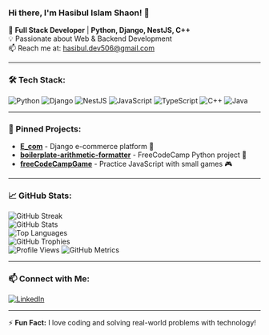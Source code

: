 ### Hi there, I'm Hasibul Islam Shaon! 👋

🚀 **Full Stack Developer** | **Python, Django, NestJS, C++**  
💡 Passionate about Web & Backend Development  
📫 Reach me at: hasibul.dev506@gmail.com  

---

### 🛠 Tech Stack:

![Python](https://img.shields.io/badge/Python-3776AB?style=for-the-badge&logo=python&logoColor=white)
![Django](https://img.shields.io/badge/Django-092E20?style=for-the-badge&logo=django&logoColor=white)
![NestJS](https://img.shields.io/badge/NestJS-E0234E?style=for-the-badge&logo=nestjs&logoColor=white)
![JavaScript](https://img.shields.io/badge/JavaScript-F7DF1E?style=for-the-badge&logo=javascript&logoColor=black)
![TypeScript](https://img.shields.io/badge/TypeScript-007ACC?style=for-the-badge&logo=typescript&logoColor=white)
![C++](https://img.shields.io/badge/C++-00599C?style=for-the-badge&logo=c%2B%2B&logoColor=white)
![Java](https://img.shields.io/badge/Java-007396?style=for-the-badge&logo=java&logoColor=white)

---

### 📌 Pinned Projects:

- [**E_com**](https://github.com/hasibulislamshaon/E_com) - Django e-commerce platform 🛒
- [**boilerplate-arithmetic-formatter**](https://github.com/hasibulislamshaon/boilerplate-arithmetic-formatter) - FreeCodeCamp Python project 🔢
- [**freeCodeCampGame**](https://github.com/hasibulislamshaon/freeCodeCampGame) - Practice JavaScript with small games 🎮

---

### 📈 GitHub Stats:

![GitHub Streak](https://github-readme-streak-stats.herokuapp.com/?user=hasibulislamshaon&theme=dark)  
![GitHub Stats](https://github-readme-stats.vercel.app/api?username=hasibulislamshaon&show_icons=true&theme=dark)  
![Top Languages](https://github-readme-stats.vercel.app/api/top-langs/?username=hasibulislamshaon&layout=compact&theme=dark)  
![GitHub Trophies](https://github-profile-trophy.vercel.app/?username=hasibulislamshaon&theme=darkhub&no-frame=true&no-bg=true&margin-w=4)  
![Profile Views](https://komarev.com/ghpvc/?username=hasibulislamshaon&color=blueviolet)
![GitHub Metrics](https://github.com/hasibulislamshaon/github-metrics/blob/main/github-metrics.svg)





---

### 📫 Connect with Me:

[![LinkedIn](https://img.shields.io/badge/LinkedIn-0A66C2?style=for-the-badge&logo=linkedin&logoColor=white)]([https://linkedin.com/in/your-profile](https://bd.linkedin.com/in/hasibul-islam-shaon-464b5a1b8))  

---

⚡ **Fun Fact:** I love coding and solving real-world problems with technology!

